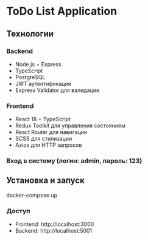 # ToDo List Application

## Технологии

### Backend
- Node.js + Express
- TypeScript
- PostgreSQL
- JWT аутентификация
- Express Validator для валидации

### Frontend
- React 18 + TypeScript
- Redux Toolkit для управления состоянием
- React Router для навигации
- SCSS для стилизации
- Axios для HTTP запросов

### Вход в систему (логин: admin, пароль: 123)

## Установка и запуск
docker-compose up

### Доступ
- Frontend: http://localhost:3000
- Backend: http://localhost:5001
